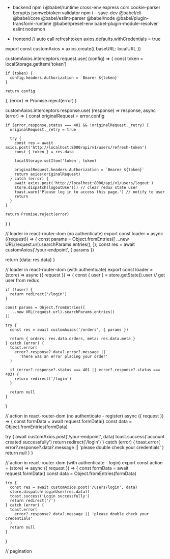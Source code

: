* backend
npm i @babel/runtime cross-env express cors cookie-parser bcryptjs jsonwebtoken validator
npm i --save-dev @babel/cli @babel/core @babel/eslint-parser @babel/node @babel/plugin-transform-runtime @babel/preset-env babel-plugin-module-resolver eslint nodemon

* frontend
// auto call refreshtoken
axios.defaults.withCredentials = true

export const customAxios = axios.create({
  baseURL: localURL
})

customAxios.interceptors.request.use(
  (config) => {
    const token = localStorage.getItem('token')

    if (token) {
      config.headers.Authorization = `Bearer ${token}`
    }

    return config
  },
  (error) => Promise.reject(error)
)

customAxios.interceptors.response.use(
  (response) => response,
  async (error) => {
    const originalRequest = error.config

    if (error.response.status === 401 && !originalRequest._retry) {
      originalRequest._retry = true

      try {
        const res = await axios.post('http://localhost:8000/api/v1/users/refresh-token')
        const { token } = res.data

        localStorage.setItem('token', token)

        originalRequest.headers.Authorization = `Bearer ${token}`
        return axios(originalRequest)
      } catch (error) {
        await axios.post('http://localhost:8000/api/v1/users/logout')
        store.dispatch(logoutUser()) // clear redux state user
        toast.warn('Please log in to access this page.') // notify to user
        return
      }
    }

    return Promise.reject(error)
  }
)

// loader in react-router-dom (no authenticate)
export const loader = async ({request}) => {
  const params = Object.fromEntries([
    ...new URL(request.url).searchParams.entries(),
  ]);
  const res = await customAxios('/your-endpoint', { params })

  return {data: res.data}
}

// loader in react-router-dom (with authenticate)
export const loader =
  (store) =>
  async ({ request }) => {
    const { user } = store.getState().user // get user from redux

    if (!user) {
      return redirect('/login')
    }

    const params = Object.fromEntries([
      ...new URL(request.url).searchParams.entries()
    ])

    try {
      const res = await customAxios('/orders', { params })

      return { orders: res.data.orders, meta: res.data.meta }
    } catch (error) {
      toast.error(
        error?.response?.data?.error?.message ||
          'There was an error placing your order'
      )

      if (error?.response?.status === 401 || error?.response?.status === 403) {
        return redirect('/login')
      }

      return null
    }
  }

// action in react-router-dom (no authenticate - register)
async ({ request }) => {
  const formData = await request.formData()
  const data = Object.fromEntries(formData)

  try {
    await customAxios.post('/your-endpoint', data)
    toast.success('account created successfully')
    return redirect('/login')
  } catch (error) {
    toast.error(
      error?.response?.data?.message || 'please double check your credentials'
    )
    return null
  }
}

// action in react-router-dom (with authenticate - login)
export const action =
  (store) =>
  async ({ request }) => {
    const formData = await request.formData()
    const data = Object.fromEntries(formData)

    try {
      const res = await customAxios.post('/users/login', data)
      store.dispatch(loginUser(res.data))
      toast.success('Login successfully')
      return redirect('/')
    } catch (error) {
      toast.error(
        error?.response?.data?.message || 'please double check your credentials'
      )
      return null
    }
  }

// pagination
